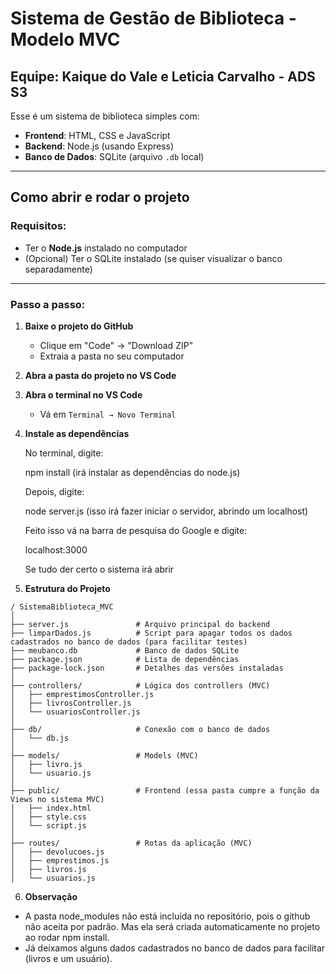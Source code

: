 # Sistema de Gestão de Biblioteca - Modelo MVC

## Equipe: Kaique do Vale e Leticia Carvalho - ADS S3

Esse é um sistema de biblioteca simples com:

- **Frontend**: HTML, CSS e JavaScript
- **Backend**: Node.js (usando Express)
- **Banco de Dados**: SQLite (arquivo `.db` local)

---

## Como abrir e rodar o projeto

### Requisitos:
- Ter o **Node.js** instalado no computador
- (Opcional) Ter o SQLite instalado (se quiser visualizar o banco separadamente)

---

### Passo a passo:

1. **Baixe o projeto do GitHub**

   - Clique em "Code" → "Download ZIP"
   - Extraia a pasta no seu computador

2. **Abra a pasta do projeto no VS Code**

3. **Abra o terminal no VS Code**
   - Vá em `Terminal → Novo Terminal`

4. **Instale as dependências**

   No terminal, digite: 

   npm install (irá instalar as dependências do node.js)

   Depois, digite:

   node server.js (isso irá fazer iniciar o servidor, abrindo um localhost)

   Feito isso vá na barra de pesquisa do Google e digite:

   localhost:3000

   Se tudo der certo o sistema irá abrir

5. **Estrutura do Projeto**

```
/ SistemaBiblioteca_MVC
│
├── server.js               # Arquivo principal do backend
├── limparDados.js          # Script para apagar todos os dados cadastrados no banco de dados (para facilitar testes)
├── meubanco.db             # Banco de dados SQLite
├── package.json            # Lista de dependências
├── package-lock.json       # Detalhes das versões instaladas
│
├── controllers/            # Lógica dos controllers (MVC)
│   ├── emprestimosController.js
│   ├── livrosController.js
│   └── usuariosController.js
│
├── db/                     # Conexão com o banco de dados
│   └── db.js
│
├── models/                 # Models (MVC)
│   ├── livro.js
│   └── usuario.js
│
├── public/                 # Frontend (essa pasta cumpre a função da Views no sistema MVC)
│   ├── index.html
│   ├── style.css
│   └── script.js
│
├── routes/                 # Rotas da aplicação (MVC)
│   ├── devolucoes.js
│   ├── emprestimos.js
│   ├── livros.js
│   └── usuarios.js
```

  6. **Observação**
- A pasta node_modules não está incluída no repositório, pois o github não aceita por padrão. Mas ela será criada automaticamente no projeto ao rodar npm install.
- Já deixamos alguns dados cadastrados no banco de dados para facilitar (livros e um usuário).
